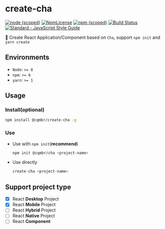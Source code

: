 # create-cha

[![node (scoped)](https://img.shields.io/node/v/@cqmbr/create-cha.svg)](https://github.com/cqmbr/create-cha)
[![NpmLicense](https://img.shields.io/npm/l/@cqmbr/create-cha.svg)](https://github.com/cqmbr/create-cha)
[![npm (scoped)](https://img.shields.io/npm/v/@cqmbr/create-cha.svg)](https://www.npmjs.com/package/@cqmbr/create-cha)
[![Build Status](https://travis-ci.org/kagawagao/aerux.svg?branch=master)](https://travis-ci.org/cqmbr/create-cha)
[![Standard - JavaScript Style Guide](https://img.shields.io/badge/code_style-standard-brightgreen.svg)](http://standardjs.com/)

🍵 Create React Application/Component based on `Cha`, support `npm init` and `yarn create`

## Environments

- `Node`: `>= 8`
- `npm`: `>= 6`
- `yarn`: `>= 1`

## Usage

### Install(optional)

```bash
npm install @cqmbr/create-cha -g
```

### Use

- Use with `npm init`(**recommend**)

  ```bash
  npm init @cqmbr/cha <project-name>
  ```

- Use directly

  ```bash
  create-cha <project-name>
  ```

## Support project type

- [x] React **Desktop** Project
- [x] React **Mobile** Project
- [ ] React **Hybrid** Project
- [ ] React **Native** Project
- [ ] React **Component**
